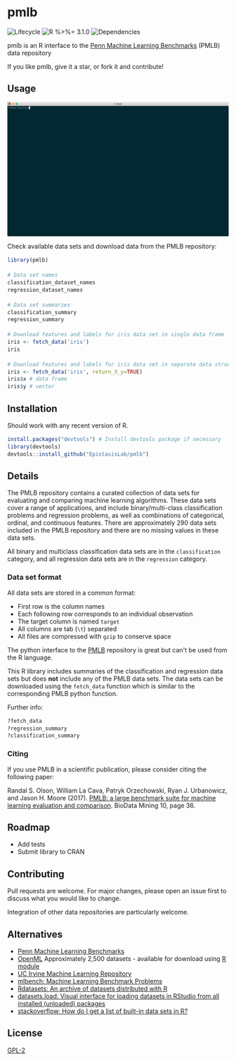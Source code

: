 

# pmlb

![Lifecycle
](https://img.shields.io/badge/lifecycle-maturing-blue.svg?style=flat)
![R 
%>%= 3.1.0](https://img.shields.io/badge/R->%3D3.1.0-blue.svg?style=flat)
![Dependencies
](https://img.shields.io/badge/dependencies-none-brightgreen.svg?style=flat)


pmlb is an R interface to the [Penn Machine Learning Benchmarks](https://github.com/EpistasisLab/penn-ml-benchmarks) (PMLB) data repository 

If you like pmlb, give it a star, or fork it and contribute!


## Usage

<img src="man/figures/pmlblite_usage_animated.gif" align="center" />

Check available data sets and download data from the PMLB repository:

```r
library(pmlb)

# Data set names
classification_dataset_names
regression_dataset_names

# Data set summaries
classification_summary
regression_summary

# Download features and labels for iris data set in single data frame
iris <- fetch_data('iris')
iris

# Download features and labels for iris data set in separate data structures
iris <- fetch_data('iris', return_X_y=TRUE)
iris$x # data frame
iris$y # vector
```


## Installation

Should work with any recent version of R.

```r
install.packages("devtools") # Install devtools package if necessary
library(devtools)
devtools::install_github("EpistasisLab/pmlb")
```


## Details

The PMLB repository contains a curated collection of data sets for evaluating and comparing machine learning algorithms. 
These data sets cover a range of applications, and include binary/multi-class classification problems and regression problems, 
as well as combinations of categorical, ordinal, and continuous features.  There are approximately 290 data sets included in the PMLB repository
and there are no missing values in these data sets.

All binary and multiclass classification data sets are in the `classification` category, and all regression data sets are in the `regression` category.

### Data set format

All data sets are stored in a common format:

* First row is the column names
* Each following row corresponds to an individual observation
* The target column is named `target`
* All columns are tab (`\t`) separated
* All files are compressed with `gzip` to conserve space


The python interface to the [PMLB](https://github.com/EpistasisLab/penn-ml-benchmarks) repository is great but can't be used from the R language.

This R library includes summaries of the classification and regression data sets but does **not**
include any of the PMLB data sets.  The data sets can be downloaded using the `fetch_data` function which
is similar to the corresponding PMLB python function.  

Further info:
```r
?fetch_data
?regression_summary
?classification_summary
```


### Citing

If you use PMLB in a scientific publication, please consider citing the following paper:

Randal S. Olson, William La Cava, Patryk Orzechowski, Ryan J. Urbanowicz, and Jason H. Moore (2017).
[PMLB: a large benchmark suite for machine learning evaluation and comparison](https://biodatamining.biomedcentral.com/articles/10.1186/s13040-017-0154-4).
BioData Mining 10, page 36.


## Roadmap

* Add tests
* Submit library to CRAN


## Contributing

Pull requests are welcome.  For major changes, please open an issue first to discuss what you would like to change.

Integration of other data repositories are particularly welcome.


## Alternatives

* [Penn Machine Learning Benchmarks](https://github.com/EpistasisLab/penn-ml-benchmarks)
* [OpenML](https://www.openml.org/search?type=data)
    Approximately 2,500 datasets - available for download using [R module](https://github.com/openml/openml-r)
* [UC Irvine Machine Learning Repository](https://archive.ics.uci.edu/ml/index.php)
* [mlbench: Machine Learning Benchmark Problems](https://cran.r-project.org/package=mlbench)
* [Rdatasets: An archive of datasets distributed with R](https://vincentarelbundock.github.io/Rdatasets/)
* [datasets.load: Visual interface for loading datasets in RStudio from all installed (unloaded) packages](https://cran.r-project.org/package=datasets.load)
* [stackoverflow: How do I get a list of built-in data sets in R?](https://stackoverflow.com/questions/33797666/how-do-i-get-a-list-of-built-in-data-sets-in-r)

## License
[GPL-2](https://www.gnu.org/licenses/old-licenses/gpl-2.0.en.html)
